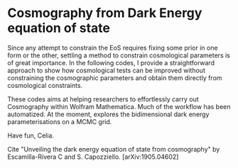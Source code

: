 # Cosmography from Dark Energy equation of state
Since any attempt to constrain the EoS requires fixing some prior in one form or the other, settling a method to 
constrain cosmological parameters is of great importance.  In the following codes, I provide a straightforward 
approach to show how cosmological tests can be improved without constraining the cosmographic parameters and 
obtain them directly from cosmological constraints.

These codes aims at helping researchers to effortlessly carry out Cosmography within Wolfram Mathematica. Much of the workflow has been automatized. At the moment, explores the bidimensional dark energy parameterisations on a MCMC grid. 

Have fun, Celia.

Cite "Unveiling the dark energy equation of state from cosmography" by Escamilla-Rivera C and S. Capozziello. [arXiv:1905.04602]
